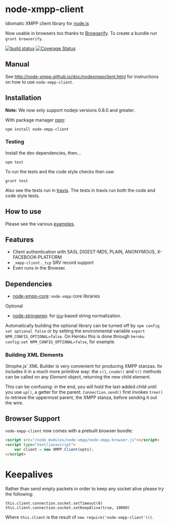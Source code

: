 # node-xmpp-client

Idiomatic XMPP client library for [node.js](http://nodejs.org/)

Now usable in browsers too thanks to [Browserify](https://github.com/substack/node-browserify). To create a bundle run `grunt browserify`.

[![build status](https://secure.travis-ci.org/node-xmpp/node-xmpp-client.svg?branch=master)](http://travis-ci.org/node-xmpp/node-xmpp-client)
[![Coverage Status](https://img.shields.io/coveralls/node-xmpp/node-xmpp-client.svg)](https://coveralls.io/r/node-xmpp/node-xmpp-client)


## Manual

See http://node-xmpp.github.io/doc/nodexmppclient.html for instructions on how to use `node-xmpp-client`.

## Installation

__Note:__ We now only support nodejs versions 0.8.0 and greater.

With package manager [npm](http://npmjs.org/):

    npm install node-xmpp-client

### Testing

Install the dev dependencies, then...

```npm test```

To run the tests and the code style checks then use:

```grunt test```

Also see the tests run in [travis](http://travis-ci.org/node-xmpp/node-xmpp-client). The tests in travis run both the code and code style tests.

## How to use

Please see the various [examples](https://github.com/astro/node-xmpp/tree/master/examples).

## Features

* Client authentication with SASL DIGEST-MD5, PLAIN, ANONYMOUS, X-FACEBOOK-PLATFORM
* `_xmpp-client._tcp` SRV record support
* Even runs in the Browser.

## Dependencies

* [node-xmpp-core](https://github.com/node-xmpp/ltx): `node-xmpp` core libraries

Optional

* [node-stringprep](http://github.com/node-xmpp/node-stringprep): for [icu](http://icu-project.org/)-based string normalization.

Automatically building the optional library can be turned off by `npm config set optional false` or by setting the environmental variable `export NPM_CONFIG_OPTIONAL=false`. On Heroku this is done through `heroku config:set NPM_CONFIG_OPTIONAL=false`, for example.

### Building XML Elements

Strophe.js' XML Builder is very convenient for producing XMPP
stanzas. ltx includes it in a much more primitive way: the
`c()`, `cnode()` and `t()` methods can be called on any *Element*
object, returning the new child element.

This can be confusing: in the end, you will hold the last-added child
until you use `up()`, a getter for the parent. `Connection.send()`
first invokes `tree()` to retrieve the uppermost parent, the XMPP
stanza, before sending it out the wire.

## Browser Support

`node-xmpp-client` now comes with a prebuilt browser bundle:

```html
<script src="/node_modules/node-xmpp/node-xmpp-browser.js"></script>
<script type="text/javascript">
    var client = new XMPP.Client(opts);
</script>
```

# Keepalives

Rather than send empty packets in order to keep any socket alive please try the following:

```
this.client.connection.socket.setTimeout(0)
this.client.connection.socket.setKeepAlive(true, 10000)
```

Where `this.client` is the result of `new require('node-xmpp-client')()`.
